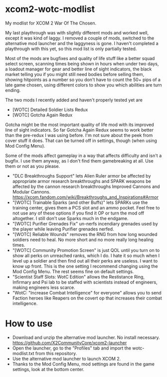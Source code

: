 # xcom2-wotc-modlist
My modlist for XCOM 2 War Of The Chosen.

My last playthrough was with slightly different mods and worked well, except it was kind of laggy. I removed a couple of mods, switched to the alternative mod launcher and the laggyness is gone. I haven't completed a playthrough with this yet, so this mod list is only partially tested.

Most of the mods are bugfixes and quality of life stuff like a better squad select screen, scanning times being shown in hours when under two days, a loadout manager for gear and better line of sight indicators, the black market telling you if you might still need bodies before selling them, showing hitpoints as a number so you don't have to count the 50+ pips of a late game chosen, using different colors to show you which abilities are turn ending.

The two mods I recently added and haven't properly tested yet are
- [WOTC] Detailed Soldier Lists Redux
- [WOTC] Gotcha Again Redux

Gotcha might be the most important quality of life mod with its improved line of sight indicators. So far Gotcha Again Redux seems to work better than the pre-redux I was using before. I'm not sure about the peek from cover stuff it does. That can be turned off in settings, though (when using Mod Config Menu).

Some of the mods affect gameplay in a way that affects difficulty and isn't a bugfix. I use them anyway, as I don't find them gamebreaking at all. Use them or not as you please.

- "DLC Breakthroughs Support" lets Alien Ruler armor be affected by appropriate armor research breakthroughs and SPARK weapons be affected by the cannon research breakthroughs Improved Cannons and
Modular Cannons. https://xcom.fandom.com/wiki/Breakthroughs_and_Inspirations#Armor
- "[WOTC] Trainable Sparks (and other Buffs)" lets SPARKs use the training center, gives them a PCS slot and an ammo pocket. Feel free to not use any of these options if you find it OP or turn the mod off altogether. I still don't use Sparks much in the endgame.
- "[WOTC] Purifier Grenades Fix" un-nerfs incendiary grenades used by the player while leaving Purifier grenades nerfed.
- "[WOTC] Reliable Wounds" removes the RNG from how long wounded soldiers need to heal. No more short and no more really long healing times.
- "[WOTC] Community Promotion Screen" is just QOL until you turn on to show all perks on unreached ranks, which I do. I hate it so much when I level up a soldier and then find out all their perks are useless. I want to know up front. This is the one setting I recommend changing using the Mod Config Menu. The rest seems fine on default settings.
- "Scientist Staff Slots: WotC Edition" allows the Restistance Ring, Infirmary and Psi lab to be staffed with scientists instead of engineers, making engineers less scarce.
- "WotC: "Increase Combat Intelligence" for everyone" allows you to send Faction heroes like Reapers on the covert op that increases their combat intelligence.

# How to use
- Download and unzip the alternative mod launcher. No install necessary. https://github.com/X2CommunityCore/xcom2-launcher
- Open the launcher, go to the "Profiles" tab and import the wotc-modlist.txt from this repository.
- Use the alternative mod launcher to launch XCOM 2.
- Thanks to the Mod Config Menu, mod settings are found in the game settings, look at the bottom center.
